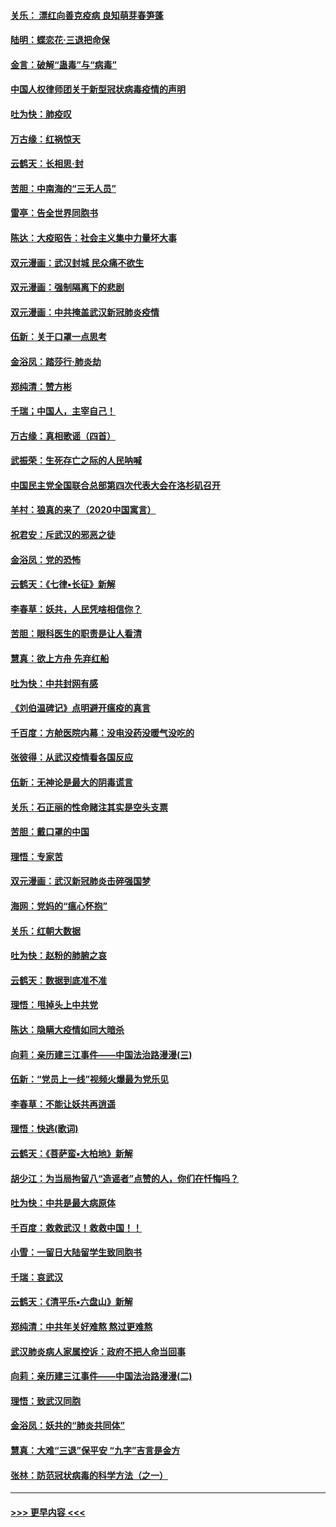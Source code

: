 #### [关乐： 漂红向善克疫病 良知萌芽春笋蓬](../pages/nsc993/n11865710.md?t=02132133) 
#### [陆明：蝶恋花‧三退把命保](../pages/nsc993/n11865673.md?t=02132133) 
#### [金言：破解“蛊毒”与“病毒”](../pages/nsc993/n11864103.md?t=02132133) 
#### [中国人权律师团关于新型冠状病毒疫情的声明](../pages/nsc993/n11864249.md?t=02132133) 
#### [吐为快：肺疫叹](../pages/nsc993/n11864027.md?t=02132133) 
#### [万古缘：红祸惊天](../pages/nsc993/n11864079.md?t=02132133) 
#### [云鹤天：长相思‧封](../pages/nsc993/n11864006.md?t=02132133) 
#### [苦胆：中南海的“三无人员”](../pages/nsc993/n11862997.md?t=02132133) 
#### [雷亭：告全世界同胞书](../pages/nsc993/n11862572.md?t=02132133) 
#### [陈达：大疫昭告：社会主义集中力量坏大事](../pages/nsc993/n11859419.md?t=02132133) 
#### [双元漫画：武汉封城 民众痛不欲生](../pages/nsc993/n11859287.md?t=02132133) 
#### [双元漫画：强制隔离下的悲剧](../pages/nsc993/n11859244.md?t=02132133) 
#### [双元漫画：中共掩盖武汉新冠肺炎疫情](../pages/nsc993/n11858249.md?t=02132133) 
#### [伍新：关于口罩一点思考](../pages/nsc993/n11859195.md?t=02132133) 
#### [金浴凤：踏莎行‧肺炎劫](../pages/nsc993/n11858227.md?t=02132133) 
#### [郑纯清：赞方彬](../pages/nsc993/n11856803.md?t=02132133) 
#### [千瑞；中国人，主宰自己！](../pages/nsc993/n11856793.md?t=02132133) 
#### [万古缘：真相歌谣（四首）](../pages/nsc993/n11856263.md?t=02132133) 
#### [武振荣：生死存亡之际的人民呐喊](../pages/nsc993/n11856256.md?t=02132133) 
#### [中国民主党全国联合总部第四次代表大会在洛杉矶召开](../pages/nsc993/n11856344.md?t=02132133) 
#### [羊村：狼真的来了（2020中国寓言）](../pages/nsc993/n11856229.md?t=02132133) 
#### [祝君安：斥武汉的邪恶之徒](../pages/nsc993/n11855861.md?t=02132133) 
#### [金浴凤：党的恐怖](../pages/nsc993/n11855849.md?t=02132133) 
#### [云鹤天：《七律▪长征》新解](../pages/nsc993/n11855479.md?t=02132133) 
#### [李春草：妖共，人民凭啥相信你？](../pages/nsc993/n11855196.md?t=02132133) 
#### [苦胆：眼科医生的职责是让人看清](../pages/nsc993/n11853840.md?t=02132133) 
#### [慧真：欲上方舟 先弃红船](../pages/nsc993/n11853483.md?t=02132133) 
#### [吐为快：中共封网有感](../pages/nsc993/n11852575.md?t=02132133) 
#### [《刘伯温碑记》点明避开瘟疫的真言](../pages/nsc993/n11852128.md?t=02132133) 
#### [千百度：方舱医院内幕：没电没药没暖气没吃的](../pages/nsc993/n11850211.md?t=02132133) 
#### [张彼得：从武汉疫情看各国反应](../pages/nsc993/n11850102.md?t=02132133) 
#### [伍新：无神论是最大的阴毒谎言](../pages/nsc993/n11846129.md?t=02132133) 
#### [关乐：石正丽的性命赌注其实是空头支票](../pages/nsc993/n11846109.md?t=02132133) 
#### [苦胆：戴口罩的中国](../pages/nsc993/n11845576.md?t=02132133) 
#### [理悟：专家苦](../pages/nsc993/n11845564.md?t=02132133) 
#### [双元漫画：武汉新冠肺炎击碎强国梦](../pages/nsc993/n11843320.md?t=02132133) 
#### [海网：党妈的“瘟心怀抱”](../pages/nsc993/n11840740.md?t=02132133) 
#### [关乐：红朝大数据](../pages/nsc993/n11840675.md?t=02132133) 
#### [吐为快：赵粉的肺腑之哀](../pages/nsc993/n11840618.md?t=02132133) 
#### [云鹤天：数据到底准不准](../pages/nsc993/n11840325.md?t=02132133) 
#### [理悟：甩掉头上中共党](../pages/nsc993/n11838826.md?t=02132133) 
#### [陈达：隐瞒大疫情如同大暗杀](../pages/nsc993/n11838771.md?t=02132133) 
#### [向莉：亲历建三江事件——中国法治路漫漫(三)](../pages/nsc993/n11831825.md?t=02132133) 
#### [伍新：“党员上一线”视频火爆最为党乐见](../pages/nsc993/n11838200.md?t=02132133) 
#### [李春草：不能让妖共再逍遥](../pages/nsc993/n11838102.md?t=02132133) 
#### [理悟：快逃(歌词)](../pages/nsc993/n11838083.md?t=02132133) 
#### [云鹤天：《菩萨蛮▪大柏地》新解](../pages/nsc993/n11838059.md?t=02132133) 
#### [胡少江：为当局拘留八“造谣者”点赞的人，你们在忏悔吗？](../pages/nsc993/n11836801.md?t=02132133) 
#### [吐为快：中共是最大病原体](../pages/nsc993/n11836748.md?t=02132133) 
#### [千百度：救救武汉！救救中国！！](../pages/nsc993/n11836145.md?t=02132133) 
#### [小雪：一留日大陆留学生致同胞书](../pages/nsc993/n11834624.md?t=02132133) 
#### [千瑞：哀武汉](../pages/nsc993/n11833647.md?t=02132133) 
#### [云鹤天：《清平乐▪六盘山》新解](../pages/nsc993/n11833611.md?t=02132133) 
#### [郑纯清：中共年关好难熬 熬过更难熬](../pages/nsc993/n11833489.md?t=02132133) 
#### [武汉肺炎病人家属控诉：政府不把人命当回事](../pages/nsc993/n11833205.md?t=02132133) 
#### [向莉：亲历建三江事件——中国法治路漫漫(二)](../pages/nsc993/n11829102.md?t=02132133) 
#### [理悟：致武汉同胞](../pages/nsc993/n11831522.md?t=02132133) 
#### [金浴凤：妖共的“肺炎共同体”](../pages/nsc993/n11829448.md?t=02132133) 
#### [慧真：大难“三退”保平安 “九字”吉言是金方](../pages/nsc993/n11829501.md?t=02132133) 
#### [张林：防范冠状病毒的科学方法（之一）](../pages/nsc993/n11828618.md?t=02132133) 

----
#### [ >>> 更早内容 <<< ](../indexes/nsc993-earlier.md)
